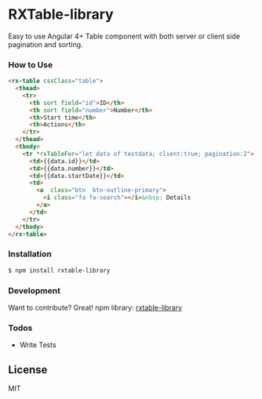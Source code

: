 # RXTable-library
Easy to use Angular 4+ Table component with both server or client side pagination and sorting.

### How to Use

```html
<rx-table cssClass="table">
  <thead>
    <tr>
      <th sort field="id">ID</th>
      <th sort field="number">Number</th>
      <th>Start time</th>
      <th>Actions</th>
    </tr>
  </thead>
  <tbody>
    <tr *rxTableFor="let data of testdata; client:true; pagination:2">
      <td>{{data.id}}</td>
      <td>{{data.number}}</td>     
      <td>{{data.startDate}}</td> 
      <td>
        <a  class="btn  btn-outline-primary">
          <i class="fa fa-search"></i>&nbsp; Details
        </a>
      </td>
    </tr>
  </tbody>
</rx-table>
```

### Installation

```sh
$ npm install rxtable-library
```

### Development

Want to contribute? Great!
npm library:
[rxtable-library](https://www.npmjs.com/package/rxtable-library)


### Todos

 - Write  Tests

License
----

MIT